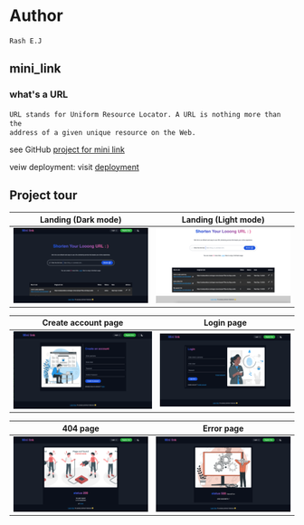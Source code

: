 # Author
    Rash E.J

## mini_link

### what's a URL
    URL stands for Uniform Resource Locator. A URL is nothing more than the
    address of a given unique resource on the Web.

see GitHub [project for mini link](https://github.com/users/RashJrEdmund/projects/6)

veiw deployment: visit [deployment](https://mini-link.vercel.app/)

## Project tour

| Landing (Dark mode)                              | Landing (Light mode)                               |
| ------------------------------------------------ | -------------------------------------------------- |
| ![dark_mode](./static/readme-data/home_dark.png) | ![light_mode](./static/readme-data/home_light.png) |

| Create account page                              | Login page                                         |
| ------------------------------------------------ | -------------------------------------------------- |
| ![dark_mode](./static/readme-data/create-account.png) | ![light_mode](./static/readme-data/login.png) |

| 404 page                                         | Error page                                         |
| ------------------------------------------------ | -------------------------------------------------- |
| ![dark_mode](./static/readme-data/404-page.png)  | ![light_mode](./static/readme-data/error-page.png) |

